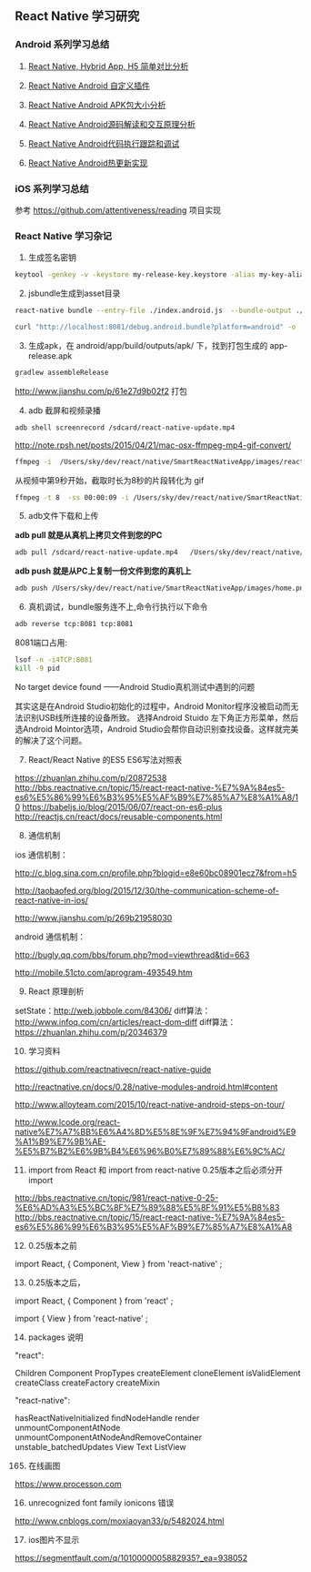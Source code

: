 ## React Native 学习研究

### Android 系列学习总结

1. [React Native, Hybrid App, H5 简单对比分析](http://codehelp.cn/blog/2016/08/07/react-native-compare/)

2. [React Native Android 自定义插件](http://codehelp.cn/blog/2016/08/13/react-native-plugin)

3. [React Native Android APK包大小分析](http://codehelp.cn/blog/2016/08/21/react-native-size/)

4. [React Native Android源码解读和交互原理分析](http://codehelp.cn/blog/2016/08/28/react-native-js/)

5. [React Native Android代码执行跟踪和调试](http://codehelp.cn/blog/2016/09/04/react-native-debug/)

6. [React Native Android热更新实现](http://codehelp.cn/blog/2016/09/15/react-native-update/)

### iOS 系列学习总结

参考 https://github.com/attentiveness/reading 项目实现


### React Native 学习杂记

1. 生成签名密钥

```bash
keytool -genkey -v -keystore my-release-key.keystore -alias my-key-alias -keyalg RSA -keysize 2048 -validity 10000
```

2. jsbundle生成到asset目录

```bash
react-native bundle --entry-file ./index.android.js  --bundle-output ./app/src/main/assets/index.android.bundle --platform android --assets-dest ./app/src/main/res/ --dev false
```

```bash
curl "http://localhost:8081/debug.android.bundle?platform=android" -o  "./app/src/main/assets/debug.android.bundle"
```

3. 生成apk，在 android/app/build/outputs/apk/ 下，找到打包生成的 app-release.apk

```bash
gradlew assembleRelease
```

http://www.jianshu.com/p/61e27d9b02f2 打包


4. adb 截屏和视频录播

```bash
adb shell screenrecord /sdcard/react-native-update.mp4
```
http://note.rpsh.net/posts/2015/04/21/mac-osx-ffmpeg-mp4-gif-convert/

```bash
ffmpeg -i  /Users/sky/dev/react/native/SmartReactNativeApp/images/react-native-update.mp4 /Users/sky/dev/react/native/SmartReactNativeApp/images/react-native-update.gif
```

从视频中第9秒开始，截取时长为8秒的片段转化为 gif

```bash
ffmpeg -t 8  -ss 00:00:09 -i /Users/sky/dev/react/native/SmartReactNativeApp/images/react-native-update.mp4 /Users/sky/dev/react/native/SmartReactNativeApp/images/react-native-update.gif
```

5. adb文件下载和上传

**adb pull  就是从真机上拷贝文件到您的PC**

```bash
adb pull /sdcard/react-native-update.mp4   /Users/sky/dev/react/native/SmartReactNativeApp/images
```
**adb push  就是从PC上复制一份文件到您的真机上**

```bash
adb push /Users/sky/dev/react/native/SmartReactNativeApp/images/home.png  /sdcard
```

6. 真机调试，bundle服务连不上,命令行执行以下命令

```bash
adb reverse tcp:8081 tcp:8081
```

8081端口占用:

```bash
lsof -n -i4TCP:8081     
kill -9 pid
```

No target device found ——Android Studio真机测试中遇到的问题

  其实这是在Android Studio初始化的过程中，Android Monitor程序没被启动而无法识别USB线所连接的设备所致。 选择Android Stuido 左下角正方形菜单，然后选Android Mointor选项，Android Studio会帮你自动识别查找设备。这样就完美的解决了这个问题。

7. React/React Native 的ES5 ES6写法对照表

https://zhuanlan.zhihu.com/p/20872538
http://bbs.reactnative.cn/topic/15/react-react-native-%E7%9A%84es5-es6%E5%86%99%E6%B3%95%E5%AF%B9%E7%85%A7%E8%A1%A8/10
https://babeljs.io/blog/2015/06/07/react-on-es6-plus
http://reactjs.cn/react/docs/reusable-components.html


8. 通信机制

ios 通信机制：

http://c.blog.sina.com.cn/profile.php?blogid=e8e60bc08901ecz7&from=h5

http://taobaofed.org/blog/2015/12/30/the-communication-scheme-of-react-native-in-ios/

http://www.jianshu.com/p/269b21958030

android 通信机制：

http://bugly.qq.com/bbs/forum.php?mod=viewthread&tid=663

http://mobile.51cto.com/aprogram-493549.htm

9. React 原理剖析

setState：http://web.jobbole.com/84306/
diff算法：http://www.infoq.com/cn/articles/react-dom-diff
diff算法：https://zhuanlan.zhihu.com/p/20346379

10. 学习资料

https://github.com/reactnativecn/react-native-guide

http://reactnative.cn/docs/0.28/native-modules-android.html#content

http://www.alloyteam.com/2015/10/react-native-android-steps-on-tour/

http://www.lcode.org/react-native%E7%A7%BB%E6%A4%8D%E5%8E%9F%E7%94%9Fandroid%E9%A1%B9%E7%9B%AE-%E5%B7%B2%E6%9B%B4%E6%96%B0%E7%89%88%E6%9C%AC/

11. import from React 和 import from react-native 0.25版本之后必须分开import

http://bbs.reactnative.cn/topic/981/react-native-0-25-%E6%AD%A3%E5%BC%8F%E7%89%88%E5%8F%91%E5%B8%83
http://bbs.reactnative.cn/topic/15/react-react-native-%E7%9A%84es5-es6%E5%86%99%E6%B3%95%E5%AF%B9%E7%85%A7%E8%A1%A8

12. 0.25版本之前

import React, {
    Component,
    View
} from  'react-native' ;


13. 0.25版本之后，

import React, {
  Component
} from  'react' ;

import {
View
} from  'react-native' ;

14. packages 说明

"react":

Children
Component
PropTypes
createElement
cloneElement
isValidElement
createClass
createFactory
createMixin

"react-native":

hasReactNativeInitialized
findNodeHandle
render
unmountComponentAtNode
unmountComponentAtNodeAndRemoveContainer
unstable_batchedUpdates
View
Text
ListView

165. 在线画图

https://www.processon.com

16. unrecognized font family ionicons 错误

http://www.cnblogs.com/moxiaoyan33/p/5482024.html

17. ios图片不显示

https://segmentfault.com/q/1010000005882935?_ea=938052
